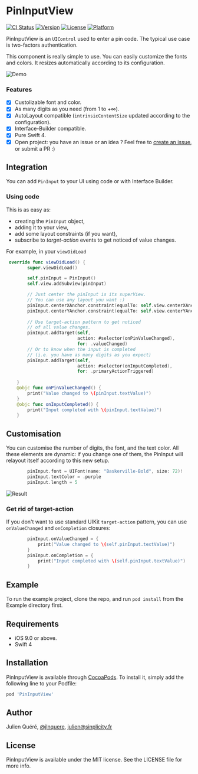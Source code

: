 # PinInputView

[![CI Status](http://img.shields.io/travis/jlnquere/PinInputView.svg?style=flat)](https://travis-ci.org/jlnquere/PinInputView)
[![Version](https://img.shields.io/cocoapods/v/PinInputView.svg?style=flat)](http://cocoapods.org/pods/PinInputView)
[![License](https://img.shields.io/cocoapods/l/PinInputView.svg?style=flat)](http://cocoapods.org/pods/PinInputView)
[![Platform](https://img.shields.io/cocoapods/p/PinInputView.svg?style=flat)](http://cocoapods.org/pods/PinInputView)

PinInputView is an `UIControl` used to enter a pin code. The typical use case is two-factors authentication. 

This component is really simple to use. You can easily customize the fonts and colors. It resizes automatically according to its configuration.

![Demo](https://github.com/jlnquere/PinInputView/blob/master/docs/demo.gif?raw=true)


### Features
- [x] Custolizable font and color.
- [x] As many digits as you need (from 1 to +∞).
- [x] AutoLayout compatible (`intrinsicContentSize` updated according to the configuration).
- [x] Interface-Builder compatible.
- [x] Pure Swift 4.
- [x] Open project: you have an issue or an idea ? Feel free to [create an issue](https://github.com/jlnquere/PinInputView/issues/new), or submit a PR :)

## Integration
You can add `PinInput` to your UI using code or with Interface Builder. 

### Using code
This is as easy as:
- creating the `PinInput` object,
- adding it to your view,
- add some layout constraints (if you want),
- subscribe to _target-action_ events to get noticed of value changes.

For example, in your `viewDidLoad`

```swift
 override func viewDidLoad() {
        super.viewDidLoad()

        self.pinInput = PinInput()
        self.view.addSubview(pinInput)

        // Just center the pinInput is its superView.
        // You can use any layout you want :)
        pinInput.centerXAnchor.constraint(equalTo: self.view.centerXAnchor).isActive = true
        pinInput.centerYAnchor.constraint(equalTo: self.view.centerYAnchor).isActive = true
        
        // Use target-action pattern to get noticed
        // of all value changes.
        pinInput.addTarget(self,
                           action: #selector(onPinValueChanged),
                           for: .valueChanged)
        // Or to know when the input is completed
        // (i.e. you have as many digits as you expect)
        pinInput.addTarget(self,
                           action: #selector(onInputCompleted),
                           for: .primaryActionTriggered)
        
    }
    @objc func onPinValueChanged() {
        print("Value changed to \(pinInput.textValue)")
    }
    @objc func onInputCompleted() {
        print("Input completed with \(pinInput.textValue)")
    }
```

## Customisation
You can customise the number of digits, the font, and the text color. All these elements are dynamic: if you change one of them, the PinInput will relayout itself according to this new setup. 

```swift
        pinInput.font = UIFont(name: "Baskerville-Bold", size: 72)!
        pinInput.textColor = .purple
        pinInput.length = 5
```
![Result](https://github.com/jlnquere/PinInputView/blob/master/docs/custom_pin.png?raw=true)

### Get rid of target-action
If you don't want to use standard UIKit `target-action` pattern, you can use `onValueChanged` and `onCompletion` closures:
```swift
        pinInput.onValueChanged = {
            print("Value changed to \(self.pinInput.textValue)")
        }
        pinInput.onCompletion = {
            print("Input completed with \(self.pinInput.textValue)")
        }
```

## Example
To run the example project, clone the repo, and run `pod install` from the Example directory first.

## Requirements
- iOS 9.0 or above.
- Swift 4

## Installation

PinInputView is available through [CocoaPods](http://cocoapods.org). To install
it, simply add the following line to your Podfile:

```ruby
pod 'PinInputView'
```

## Author

Julien Quéré, [@jlnquere](http://twitter.com/jlnquere), julien@sinplicity.fr

## License

PinInputView is available under the MIT license. See the LICENSE file for more info.

